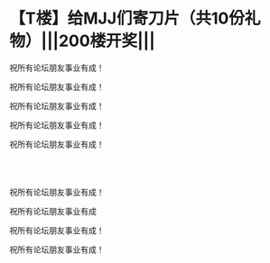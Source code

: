 # 【T楼】给MJJ们寄刀片（共10份礼物）|||200楼开奖|||


祝所有论坛朋友事业有成！

祝所有论坛朋友事业有成！

祝所有论坛朋友事业有成！

祝所有论坛朋友事业有成！

祝所有论坛朋友事业有成！<br />
<br />
<br />
​​​​​​​

祝所有论坛朋友事业有成！

祝所有论坛朋友事业有成<img id="aimg_tOqB2" onclick="zoom(this, this.src, 0, 0, 0)" class="zoom" src="https://cdn.jsdelivr.net/gh/hishis/forum-master/public/images/patch.gif" onmouseover="img_onmouseoverfunc(this)" onload="thumbImg(this)" border="0" alt="" />

祝所有论坛朋友事业有成！

祝所有论坛朋友事业有成！
